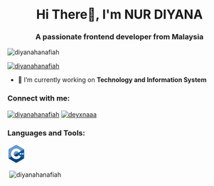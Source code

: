 <h1 align="center">Hi There👋, I'm NUR DIYANA</h1>
<h3 align="center">A passionate frontend developer from Malaysia</h3>

<p align="left"> <img src="https://komarev.com/ghpvc/?username=diyanahanafiah&label=Profile%20views&color=0e75b6&style=flat" alt="diyanahanafiah" /> </p>

<p align="left"> <a href="https://github.com/ryo-ma/github-profile-trophy"><img src="https://github-profile-trophy.vercel.app/?username=diyanahanafiah" alt="diyanahanafiah" /></a> </p>

- 🔭 I’m currently working on **Technology and Information System**

<h3 align="left">Connect with me:</h3>
<p align="left">
<a href="https://linkedin.com/in/diyanahanafiah" target="blank"><img align="center" src="https://raw.githubusercontent.com/rahuldkjain/github-profile-readme-generator/master/src/images/icons/Social/linked-in-alt.svg" alt="diyanahanafiah" height="30" width="40" /></a>
<a href="https://instagram.com/deyxnaaa" target="blank"><img align="center" src="https://raw.githubusercontent.com/rahuldkjain/github-profile-readme-generator/master/src/images/icons/Social/instagram.svg" alt="deyxnaaa" height="30" width="40" /></a>
</p>

<h3 align="left">Languages and Tools:</h3>
<p align="left"> <a href="https://www.w3schools.com/cpp/" target="_blank" rel="noreferrer"> <img src="https://raw.githubusercontent.com/devicons/devicon/master/icons/cplusplus/cplusplus-original.svg" alt="cplusplus" width="40" height="40"/> </a> </p>

<p>&nbsp;<img align="center" src="https://github-readme-stats.vercel.app/api?username=diyanahanafiah&show_icons=true&locale=en" alt="diyanahanafiah" /></p>
